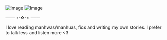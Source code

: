 ![Image](https://github.com/user-attachments/assets/a6eff3a7-2ce9-4afc-b402-88eee659232f)
![Image](https://github.com/user-attachments/assets/504e4b51-078e-439c-b115-5dcabf8fd1d5)

 ─── ⋆⋅☆⋅⋆ ───

I love reading manhwas/manhuas, fics and writing my own stories. I prefer to talk less and listen more <3 

